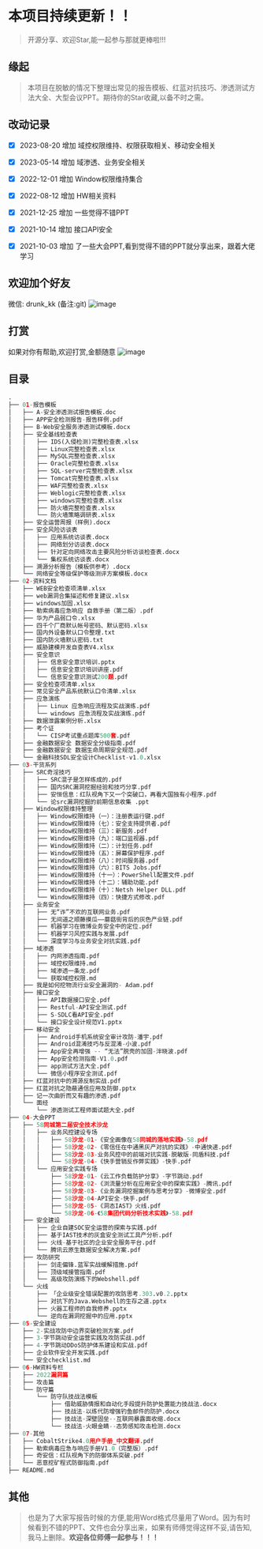 
# 本项目持续更新！！
>  开源分享、欢迎Star,能一起参与那就更棒啦!!!


## 缘起
>   本项目在脱敏的情况下整理出常见的报告模板、红蓝对抗技巧、渗透测试方法大全、大型会议PPT。期待你的Star收藏,以备不时之需。


## 改动记录
 - [x] 2023-08-20 增加 域控权限维持、权限获取相关、移动安全相关
 - [x] 2023-05-14 增加 域渗透、业务安全相关
 - [x] 2022-12-01 增加 Window权限维持集合
 - [x] 2022-08-12 增加 HW相关资料
 - [x] 2021-12-25 增加 一些觉得不错PPT
 - [x] 2021-10-14 增加 接口API安全
 - [x] 2021-10-03 增加 了一些大会PPT,看到觉得不错的PPT就分享出来，跟着大佬学习 



## 欢迎加个好友
微信: drunk_kk (备注:git)
![image](https://github.com/awake1t/HackReport/blob/main/images/WeChat.jpg)

## 打赏
如果对你有帮助,欢迎打赏,金额随意
![image](https://github.com/awake1t/HackReport/blob/main/images/WeChat_pay.jpg)


## 目录

``` python
.
├── 01-报告模板
│   ├── A-安全渗透测试报告模板.doc
│   ├── APP安全检测报告-报告样例.pdf
│   ├── B-Web安全服务渗透测试模板.docx
│   ├── 安全基线检查表
│   │   ├── IDS(入侵检测)完整检查表.xlsx
│   │   ├── Linux完整检查表.xlsx
│   │   ├── MySQL完整检查表.xlsx
│   │   ├── Oracle完整检查表.xlsx
│   │   ├── SQL-server完整检查表.xlsx
│   │   ├── Tomcat完整检查表.xlsx
│   │   ├── WAF完整检查表.xlsx
│   │   ├── Weblogic完整检查表.xlsx
│   │   ├── windows完整检查表.xlsx
│   │   ├── 防火墙完整检查表.xlsx
│   │   └── 防火墙策略调研表.xlsx
│   ├── 安全运营周报（样例).docx
│   ├── 安全风险访谈表
│   │   ├── 应用系统访谈表.docx
│   │   ├── 网络划分访谈表.docx
│   │   ├── 针对定向网络攻击主要风险分析访谈检查表.docx
│   │   └── 集权系统访谈表.docx
│   ├── 溯源分析报告（模板供参考）.docx
│   └── 网络安全等级保护等级测评方案模板.docx
├── 02-资料文档
│   ├── WEB安全检查项清单.xlsx
│   ├── web漏洞合集描述和修复建议.xlsx
│   ├── windows加固.xlsx
│   ├── 勒索病毒应急响应 自救手册（第二版）.pdf
│   ├── 华为产品弱口令.xlsx
│   ├── 四千个厂商默认帐号密码、默认密码.xlsx
│   ├── 国内外设备默认口令整理.txt
│   ├── 国内防火墙默认密码.txt
│   ├── 威胁建模开发自查表V4.xlsx
│   ├── 安全意识
│   │   ├── 信息安全意识培训.pptx
│   │   ├── 信息安全意识培训讲座.pdf
│   │   └── 信息安全意识测试200题.pdf
│   ├── 安全检查项清单.xlsx
│   ├── 常见安全产品系统默认口令清单.xlsx
│   ├── 应急演练
│   │   ├── Linux 应急响应流程及实战演练.pdf
│   │   └── windows 应急流程及实战演练.pdf
│   ├── 数据泄露案例分析.xlsx
│   ├── 考个证
│   │   └── CISP考试重点题库500套.pdf
│   ├── 金融数据安全 数据安全分级指南.pdf
│   ├── 金融数据安全 数据生命周期安全规范.pdf
│   └── 金融科技SDL安全设计Checklist-v1.0.xlsx
├── 03-干货系列
│   ├── SRC奇淫技巧
│   │   ├── SRC混子是怎样练成的.pdf
│   │   ├── 国内SRC漏洞挖掘经验和技巧分享.pdf
│   │   ├── 安恒信息：红队视角下又一个突破口，再看大国独有小程序.pdf
│   │   └── 论src漏洞挖掘的前期信息收集 .ppt
│   ├── Window权限维持整理
│   │   ├── Window权限维持（一）：注册表运行键.pdf
│   │   ├── Window权限维持（七）：安全支持提供者.pdf
│   │   ├── Window权限维持（三）：新服务.pdf
│   │   ├── Window权限维持（九）：端口监视器.pdf
│   │   ├── Window权限维持（二）：计划任务.pdf
│   │   ├── Window权限维持（五）：屏幕保护程序.pdf
│   │   ├── Window权限维持（八）：时间服务器.pdf
│   │   ├── Window权限维持（六）：BITS Jobs.pdf
│   │   ├── Window权限维持（十一）：PowerShell配置文件.pdf
│   │   ├── Window权限维持（十二）：辅助功能.pdf
│   │   ├── Window权限维持（十）：Netsh Helper DLL.pdf
│   │   └── Window权限维持（四）：快捷方式修改.pdf
│   ├── 业务安全
│   │   ├── 无“诈”不欢的互联网业务.pdf
│   │   ├── 无间道之顺藤摸瓜——蘑菇街背后的灰色产业链.pdf
│   │   ├── 机器学习在微博业务安全中的定位.pdf
│   │   ├── 机器学习风控实践与发展.pdf
│   │   └── 深度学习与业务安全对抗实践.pdf
│   ├── 域渗透
│   │   ├── 内网渗透指南.pdf
│   │   ├── 域控权限维持.md
│   │   ├── 域渗透一条龙.pdf
│   │   └── 获取域控权限.md
│   ├── 我是如何挖物流行业安全漏洞的- Adam.pdf
│   ├── 接口安全
│   │   ├── API数据接口安全.pdf
│   │   ├── Restful-API安全测试.pdf
│   │   ├── S-SDLC看API安全.pdf
│   │   └── 接口安全设计规范V1.pptx
│   ├── 移动安全
│   │   ├── Android手机系统安全审计攻防-潘宇.pdf
│   │   ├── Android混淆技巧与反混淆-小波.pdf
│   │   ├── App安全再增强 -- “无法”脱壳的加固-泮晓波.pdf
│   │   ├── App安全检测指南-V1.0.pdf
│   │   ├── app测试方法大全.pdf
│   │   └── 微信小程序安全测试.pdf
│   ├── 红蓝对抗中的溯源反制实战.pdf
│   ├── 红蓝对抗之隐蔽通信应用及防御.pptx
│   ├── 记一次曲折而又有趣的渗透.pdf
│   └── 面经
│       └── 渗透测试工程师面试题大全.pdf
├── 04-大会PPT
│   ├── 58同城第二届安全技术沙龙
│   │   ├── 业务风控建设专场
│   │   │   ├── 58沙龙-01-《安全画像在58同城的落地实践》-58.pdf
│   │   │   ├── 58沙龙-02-《零信任在中通黑灰产对抗的实践》-中通快递.pdf
│   │   │   ├── 58沙龙-03-业务风控中的前端对抗实践-脱敏版-同盾科技.pdf
│   │   │   └── 58沙龙-04-《快手营销反作弊实践》-快手.pdf
│   │   └── 应用安全实践专场
│   │       ├── 58沙龙-01-《云工作负载防护分享》-字节跳动.pdf
│   │       ├── 58沙龙-02-《浏流量分析在应用安全中的探索实践》-腾讯.pdf
│   │       ├── 58沙龙-03-《业务漏洞挖掘案例与思考分享》-微博安全.pdf
│   │       ├── 58沙龙-04-API安全-快手.pdf
│   │       ├── 58沙龙-05-《洞态IAST》火线.pdf
│   │       └── 58沙龙-06-《58集团代码分析技术实践》-58.pdf
│   ├── 安全建设
│   │   ├── 企业自建SOC安全运营的探索与实践.pdf
│   │   ├── 基于IAST技术的灰盒安全测试工具产分析.pdf
│   │   ├── 火线-基于社区的企业安全服务平台.pdf
│   │   └── 腾讯云原生数据安全解决方案.pdf
│   ├── 攻防研究
│   │   ├── 剑走偏锋.蓝军实战缓解措施.pdf
│   │   ├── 顶级域接管指南.pdf
│   │   └── 高级攻防演练下的Webshell.pdf
│   └── 火线
│       ├── 「企业级安全错误配置的攻防思考.303.v0.2.pptx
│       ├── 对抗下的Java.Webshell的生存之道.pptx
│       ├── 火器工程师的自我修养.pptx
│       └── 逆向在漏洞挖掘中的应用.pptx
├── 05-安全建设
│   ├── 2-实战攻防中边界突破检测方案.pdf
│   ├── 3-字节跳动安全运营实践及攻防实战.pdf
│   ├── 4-字节跳动DDoS防护体系建设和实战.pdf
│   ├── 企业软件安全开发实践.pdf
│   └── 安全checklist.md
├── 06-HW资料专栏
│   ├── 2022漏洞篇
│   ├── 攻击篇
│   └── 防守篇
│       └── 防守队技战法模板
│           ├── 借助威胁情报和自动化手段提升防护处置能力技战法.docx
│           ├── 技战法-以练代防增强钓鱼邮件的防护.docx
│           ├── 技战法-深壁固垒--互联网暴露面收缩.docx
│           └── 技战法-火眼金睛--态势感知攻击检测.docx
├── 07-其他
│   ├── CobaltStrike4.0用户手册_中文翻译.pdf
│   ├── 勒索病毒应急与响应手册V1.0（完整版）.pdf
│   ├── 奇安信：红队视角下的防御体系突破.pdf
│   └── 恶意挖矿程式防御指南.pdf
├── README.md
```



## 其他

>   也是为了大家写报告时候的方便,能用Word格式尽量用了Word。因为有时候看到不错的PPT、文件也会分享出来，如果有师傅觉得这样不妥,请告知,我马上删除。**欢迎各位师傅一起参与！！！**





